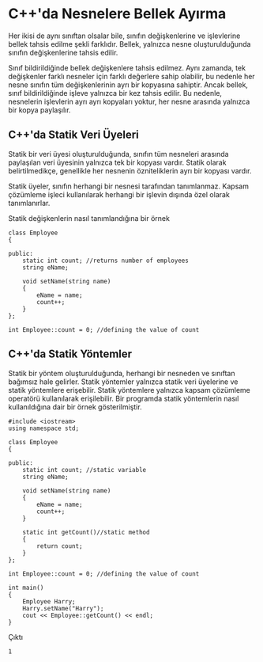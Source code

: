 # C++'da Nesnelere Bellek Ayırma
Her ikisi de aynı sınıftan olsalar bile, sınıfın değişkenlerine ve işlevlerine bellek tahsis edilme şekli farklıdır. Bellek, yalnızca nesne oluşturulduğunda sınıfın değişkenlerine tahsis edilir.

Sınıf bildirildiğinde bellek değişkenlere tahsis edilmez. Aynı zamanda, tek değişkenler farklı nesneler için farklı değerlere sahip olabilir, bu nedenle her nesne sınıfın tüm değişkenlerinin ayrı bir kopyasına sahiptir. Ancak bellek, sınıf bildirildiğinde işleve yalnızca bir kez tahsis edilir. Bu nedenle, nesnelerin işlevlerin ayrı ayrı kopyaları yoktur, her nesne arasında yalnızca bir kopya paylaşılır.

## C++'da Statik Veri Üyeleri
Statik bir veri üyesi oluşturulduğunda, sınıfın tüm nesneleri arasında paylaşılan veri üyesinin yalnızca tek bir kopyası vardır. Statik olarak belirtilmedikçe, genellikle her nesnenin özniteliklerin ayrı bir kopyası vardır.

Statik üyeler, sınıfın herhangi bir nesnesi tarafından tanımlanmaz. Kapsam çözümleme işleci kullanılarak herhangi bir işlevin dışında özel olarak tanımlanırlar.

Statik değişkenlerin nasıl tanımlandığına bir örnek
```
class Employee
{
 
public:
    static int count; //returns number of employees
    string eName;
 
    void setName(string name)
    {
        eName = name;
        count++;
    }
};

int Employee::count = 0; //defining the value of count
```

## C++'da Statik Yöntemler
Statik bir yöntem oluşturulduğunda, herhangi bir nesneden ve sınıftan bağımsız hale gelirler. Statik yöntemler yalnızca statik veri üyelerine ve statik yöntemlere erişebilir. Statik yöntemlere yalnızca kapsam çözümleme operatörü kullanılarak erişilebilir. Bir programda statik yöntemlerin nasıl kullanıldığına dair bir örnek gösterilmiştir.  
```
#include <iostream>
using namespace std;
 
class Employee
{
 
public:
    static int count; //static variable
    string eName;
 
    void setName(string name)
    {
        eName = name;
        count++;
    }
 
    static int getCount()//static method
    {
        return count;
    }
};
 
int Employee::count = 0; //defining the value of count
 
int main()
{
    Employee Harry;
    Harry.setName("Harry");
    cout << Employee::getCount() << endl;
}
```
Çıktı
```
1
```
